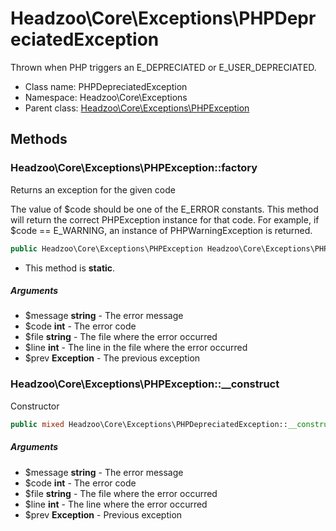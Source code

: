 Headzoo\Core\Exceptions\PHPDepreciatedException
===============

Thrown when PHP triggers an E_DEPRECIATED or E_USER_DEPRECIATED.




* Class name: PHPDepreciatedException
* Namespace: Headzoo\Core\Exceptions
* Parent class: [Headzoo\Core\Exceptions\PHPException](Headzoo-Core-Exceptions-PHPException.md)







Methods
-------


### Headzoo\Core\Exceptions\PHPException::factory
Returns an exception for the given code

The value of $code should be one of the E_ERROR constants. This method will return the
correct PHPException instance for that code. For example, if $code == E_WARNING, an
instance of PHPWarningException is returned.
```php
public Headzoo\Core\Exceptions\PHPException Headzoo\Core\Exceptions\PHPDepreciatedException::factory(string $message, int $code, string $file, int $line, Exception $prev)
```

* This method is **static**.

##### Arguments

* $message **string** - The error message
* $code **int** - The error code
* $file **string** - The file where the error occurred
* $line **int** - The line in the file where the error occurred
* $prev **Exception** - The previous exception



### Headzoo\Core\Exceptions\PHPException::__construct
Constructor


```php
public mixed Headzoo\Core\Exceptions\PHPDepreciatedException::__construct(string $message, int $code, string $file, int $line, Exception $prev)
```


##### Arguments

* $message **string** - The error message
* $code **int** - The error code
* $file **string** - The file where the error occurred
* $line **int** - The line where the error occurred
* $prev **Exception** - Previous exception


